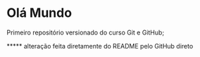 # Olá Mundo

 Primeiro repositório versionado do curso Git e GitHub;


***** alteração feita diretamente do README pelo GitHub direto 
